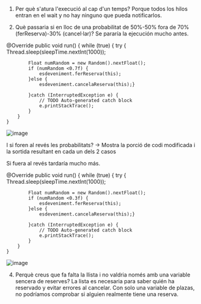 1. Per què s'atura l'execució al cap d'un temps? 
Porque todos los hilos entran en el wait y no hay ninguno que pueda notificarlos.

2. Què passaria si en lloc de una probabilitat de 50%-50% fora de 70% (ferReserva)-30% 
(cancel·lar)?
Se pararía la ejecución mucho antes.

@Override
    public void run() {
        while (true) {
            try {
                Thread.sleep(sleepTime.nextInt(1000));
            
            Float numRandom = new Random().nextFloat();
            if (numRandom <0.7f) {
                esdeveniment.ferReserva(this);
            }else {
                esdeveniment.cancelaReserva(this);}

            }catch (InterruptedException e) {
                // TODO Auto-generated catch block
                e.printStackTrace();
            }
        }
    }

  ![image](https://github.com/user-attachments/assets/73427b38-1390-4694-bcb9-2a93a5f65b3b)

 I si foren al revés les probabilitats? → Mostra la porció de codi modificada i la sortida resultant en cada un dels 2 casos

 Si fuera al revés tardaría mucho más.

 @Override
    public void run() {
        while (true) {
            try {
                Thread.sleep(sleepTime.nextInt(1000));
            
            Float numRandom = new Random().nextFloat();
            if (numRandom <0.3f) {
                esdeveniment.ferReserva(this);
            }else {
                esdeveniment.cancelaReserva(this);}

            }catch (InterruptedException e) {
                // TODO Auto-generated catch block
                e.printStackTrace();
            }
        }
    }

  ![image](https://github.com/user-attachments/assets/2624ecab-cc4e-4e68-8d55-ed0f3e98161d)

4. Perquè creus que fa falta la llista i no valdria només amb una variable sencera de reserves?
La lista es necesaria para saber quién ha reservado y evitar errores al cancelar.
Con solo una variable de plazas, no podríamos comprobar si alguien realmente tiene una reserva.
